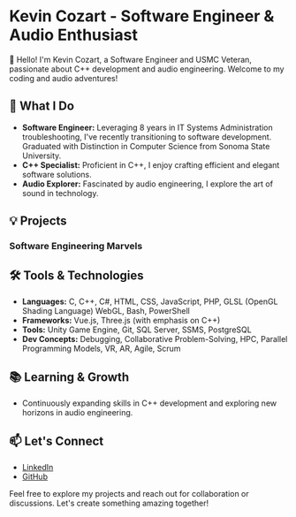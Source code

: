 
<!-- ### Hi there 👋

**CozartKevin/CozartKevin** is a ✨ _special_ ✨ repository because its `README.md` (this file) appears on your GitHub profile.

Here are some ideas to get you started:

- 🔭 I’m currently working on ...
- 🌱 I’m currently learning ...
- 👯 I’m looking to collaborate on ...
- 🤔 I’m looking for help with ...
- 💬 Ask me about ...
- 📫 How to reach me: ...
- 😄 Pronouns: ...
- ⚡ Fun fact: ...
-->
 


# Kevin Cozart - Software Engineer & Audio Enthusiast

👋 Hello! I'm Kevin Cozart, a Software Engineer and USMC Veteran, passionate about C++ development and audio engineering. Welcome to my coding and audio adventures!

## 🚀 What I Do

- **Software Engineer:** Leveraging 8 years in IT Systems Administration troubleshooting, I've recently transitioning to software development. Graduated with Distinction in Computer Science from Sonoma State University.
- **C++ Specialist:** Proficient in C++, I enjoy crafting efficient and elegant software solutions.
- **Audio Explorer:** Fascinated by audio engineering, I explore the art of sound in technology.

## 💡 Projects

### Software Engineering Marvels
<!--
#### Project 1: [Unity XR Visualization for STEM Programs]
- Developed a Unity-based XR visualization for STEM programs.
- Played a key role in the project, addressing spatialization challenges in point-cloud databases from LAS files (820 Million data points).
- Explored spatial data structures, culling, and level-of-detail techniques for performance enhancements.

#### Project 2: [Additional C++ Project]
- Brief description of another C++ project showcasing specific skills.

### Audio Engineering Wonders

#### Project 3: [Audio Project Name]
- Delve into an audio project, discussing tools and techniques used in your audio engineering journey.

#### Project 4: [Another Audio Project]
- Explore another audio-related project, sharing insights into your role and the impact of the project.
-->
## 🛠️ Tools & Technologies

- **Languages:** C, C++, C#, HTML, CSS, JavaScript, PHP, GLSL (OpenGL Shading Language) WebGL, Bash, PowerShell
- **Frameworks:** Vue.js, Three.js (with emphasis on C++)
- **Tools:** Unity Game Engine, Git, SQL Server, SSMS, PostgreSQL
- **Dev Concepts:** Debugging, Collaborative Problem-Solving, HPC, Parallel Programming Models, VR, AR, Agile, Scrum

## 📚 Learning & Growth

- Continuously expanding skills in C++ development and exploring new horizons in audio engineering.

## 📫 Let's Connect

- [LinkedIn](www.linkedin.com/in/CozartKevin)
- [GitHub](www.github.com/CozartKevin)

Feel free to explore my projects and reach out for collaboration or discussions. Let's create something amazing together!
